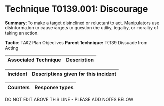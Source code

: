 # Technique T0139.001: Discourage

**Summary**: To make a target disinclined or reluctant to act. Manipulators use disinformation to cause targets to question the utility, legality, or morality of taking an action. 

**Tactic**: TA02 Plan Objectives **Parent Technique:** T0139 Dissuade from Acting


| Associated Technique | Description |
| --------- | ------------------------- |



| Incident | Descriptions given for this incident |
| -------- | -------------------- |



| Counters | Response types |
| -------- | -------------- |


DO NOT EDIT ABOVE THIS LINE - PLEASE ADD NOTES BELOW